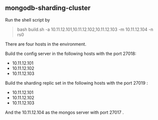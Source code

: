 ## mongodb-sharding-cluster

Run the shell script by 

> bash build.sh -a 10.11.12.101,10.11.12.102,10.11.12.103 -m 10.11.12.104 -n rs0

There are four hosts in the environment. 

Build the config server in the following hosts with the port 27018:

- 10.11.12.101
- 10.11.12.102
- 10.11.12.103


Build the sharding replic set in the following hosts with the port 27019 :

- 10.11.12.101
- 10.11.12.102
- 10.11.12.103


And the 10.11.12.104 as the mongos server with port 27017 .
